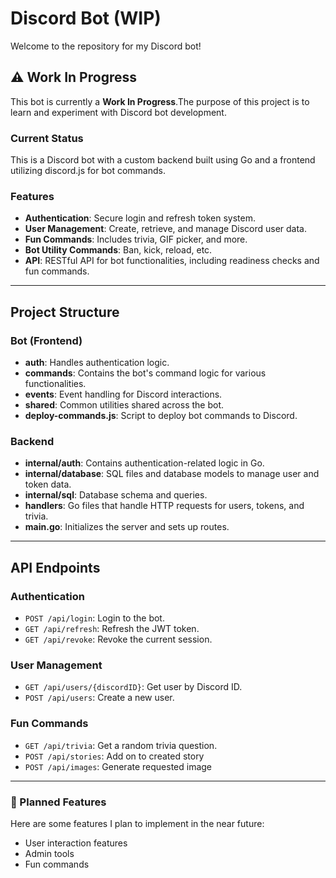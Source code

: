 # Discord Bot (WIP)

Welcome to the repository for my Discord bot!

## ⚠️ Work In Progress

This bot is currently a **Work In Progress**.The purpose of this project is to learn and experiment with Discord bot development.

### Current Status

This is a Discord bot with a custom backend built using Go and a frontend utilizing discord.js for bot commands.

### Features

- **Authentication**: Secure login and refresh token system.
- **User Management**: Create, retrieve, and manage Discord user data.
- **Fun Commands**: Includes trivia, GIF picker, and more.
- **Bot Utility Commands**: Ban, kick, reload, etc.
- **API**: RESTful API for bot functionalities, including readiness checks and fun commands.

---

## Project Structure

### Bot (Frontend)
- **auth**: Handles authentication logic.
- **commands**: Contains the bot's command logic for various functionalities.
- **events**: Event handling for Discord interactions.
- **shared**: Common utilities shared across the bot.
- **deploy-commands.js**: Script to deploy bot commands to Discord.

### Backend
- **internal/auth**: Contains authentication-related logic in Go.
- **internal/database**: SQL files and database models to manage user and token data.
- **internal/sql**: Database schema and queries.
- **handlers**: Go files that handle HTTP requests for users, tokens, and trivia.
- **main.go**: Initializes the server and sets up routes.

---

## API Endpoints

### Authentication
- `POST /api/login`: Login to the bot.
- `GET /api/refresh`: Refresh the JWT token.
- `GET /api/revoke`: Revoke the current session.

### User Management
- `GET /api/users/{discordID}`: Get user by Discord ID.
- `POST /api/users`: Create a new user.

### Fun Commands
- `GET /api/trivia`: Get a random trivia question.
- `POST /api/stories`: Add on to created story
- `POST /api/images`: Generate requested image

---

### 🚧 Planned Features

Here are some features I plan to implement in the near future:

- User interaction features
- Admin tools
- Fun commands


